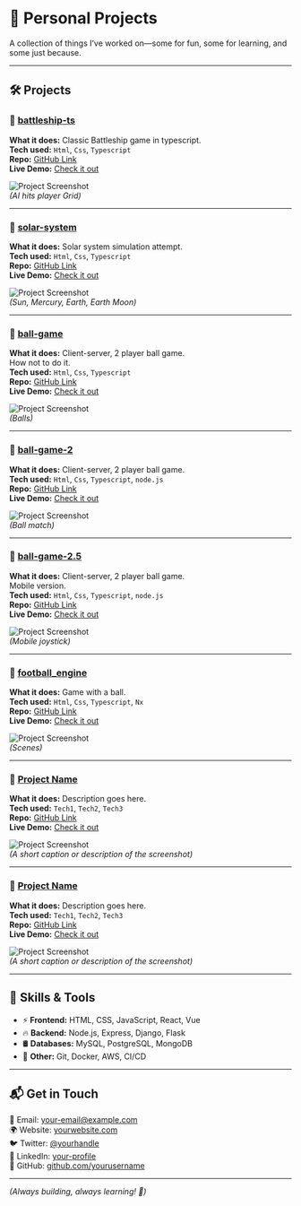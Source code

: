 # 📂 Personal Projects  

A collection of things I’ve worked on—some for fun, some for learning, and some just because.  

---

## 🛠 Projects  

### 🎯 [battleship-ts](#)  
**What it does:** Classic Battleship game in typescript.  
**Tech used:** `Html`, `Css`, `Typescript`  
**Repo:** [GitHub Link](https://github.com/atari-monk/battleship-ts)  
**Live Demo:** [Check it out](https://atari-monk.github.io/battleship-ts/game/version_001/index.html)  

![Project Screenshot](./../image/battleship.png)  
*(AI hits player Grid)*

---

### 🎯 [solar-system](#)  
**What it does:** Solar system simulation attempt.  
**Tech used:** `Html`, `Css`, `Typescript`  
**Repo:** [GitHub Link](https://github.com/atari-monk/solar-system)  
**Live Demo:** [Check it out](https://atari-monk.github.io/solar-system/client/index.html)  

![Project Screenshot](./../image/solar_system.png)  
*(Sun, Mercury, Earth, Earth Moon)*

---

### 🎯 [ball-game](#)  
**What it does:** Client-server, 2 player ball game.  
How not to do it.  
**Tech used:** `Html`, `Css`, `Typescript`  
**Repo:** [GitHub Link](https://github.com/atari-monk/ball-game)  
**Live Demo:** [Check it out](https://kind-moss-0f787ca03.3.azurestaticapps.net)  

![Project Screenshot](./../image/ball_game.png)  
*(Balls)*

---

### 🎯 [ball-game-2](#)  
**What it does:** Client-server, 2 player ball game.  
**Tech used:** `Html`, `Css`, `Typescript`, `node.js`  
**Repo:** [GitHub Link](https://github.com/atari-monk/ball-game-2)  
**Live Demo:** [Check it out](https://atari-monk.itch.io/ball-game-2)  

![Project Screenshot](./../image/ball_game_2.png)  
*(Ball match)*

---

### 🎯 [ball-game-2.5](#)  
**What it does:** Client-server, 2 player ball game.  
Mobile version.  
**Tech used:** `Html`, `Css`, `Typescript`, `node.js`   
**Repo:** [GitHub Link](https://github.com/atari-monk/ball_engine)  
**Live Demo:** [Check it out](https://polite-bush-063bc3b03.3.azurestaticapps.net)  

![Project Screenshot](./../image/ball_game_mobile.png)  
*(Mobile joystick)*

---

### 🎯 [football_engine](#)  
**What it does:** Game with a ball.  
**Tech used:** `Html`, `Css`, `Typescript`, `Nx`  
**Repo:** [GitHub Link](https://github.com/atari-monk/football_engine)  
**Live Demo:** [Check it out](https://atari-monk.github.io/football_slideshow/)  

![Project Screenshot](./../image/football_engine.png)  
*(Scenes)*

---

### 🎯 [Project Name](#)  
**What it does:** Description goes here.  
**Tech used:** `Tech1`, `Tech2`, `Tech3`  
**Repo:** [GitHub Link](#)  
**Live Demo:** [Check it out](#)  

![Project Screenshot](./path-to-screenshot.png)  
*(A short caption or description of the screenshot)*

---

### 🎯 [Project Name](#)  
**What it does:** Description goes here.  
**Tech used:** `Tech1`, `Tech2`, `Tech3`  
**Repo:** [GitHub Link](#)  
**Live Demo:** [Check it out](#)  

![Project Screenshot](./path-to-screenshot.png)  
*(A short caption or description of the screenshot)*

---

## 🔧 Skills & Tools  

- ⚡ **Frontend:** HTML, CSS, JavaScript, React, Vue  
- 🔥 **Backend:** Node.js, Express, Django, Flask  
- 🛢️ **Databases:** MySQL, PostgreSQL, MongoDB  
- 🚀 **Other:** Git, Docker, AWS, CI/CD  

---

## 📬 Get in Touch  

📧 Email: [your-email@example.com](mailto:your-email@example.com)  
🌍 Website: [yourwebsite.com](#)  
🐦 Twitter: [@yourhandle](#)  
💼 LinkedIn: [your-profile](#)  
📂 GitHub: [github.com/yourusername](#)  

---

*(Always building, always learning! 🚀)*
